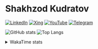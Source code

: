 # Shakhzod Kudratov

<p>
  <a href="https://www.linkedin.com/in/senioraka/"><img src="https://img.shields.io/badge/LinkedIn--_.svg?style=social&logo=linkedin" alt="LinkedIn"></a>
  <a href="https://www.xing.com/profile/senioraka/"><img src="https://img.shields.io/badge/Xing--_.svg?style=social&logo=xing" alt="Xing"></a>
  <a href="https://www.youtube.com/@senioraka"><img src="https://img.shields.io/badge/YouTube--_.svg?style=social&logo=youtube" alt="YouTube"></a>
  <a href="https://t.me/senioraka"><img src="https://img.shields.io/badge/Telegram--_.svg?style=social&logo=telegram" alt="Telegram"></a>
  <!-- <a href="https://shakhzod.me/"><img src="https://img.shields.io/badge/Website--_.svg?style=social" alt="Website"></a> -->
</p>

![GitHub stats](https://github-readme-stats.vercel.app/api?username=senioraka&count_private=true&show_icons=true&line_height=40&theme=gruvbox)
![Top Langs](https://github-readme-stats.vercel.app/api/top-langs/?username=senioraka&langs_count=5&hide=html,cmake&theme=gruvbox)

<details>
  <summary>WakaTime stats</summary>
  <img src="https://github-readme-stats.vercel.app/api/wakatime?username=senioraka&theme=gruvbox" alt="WakaTime stats">
</details>
